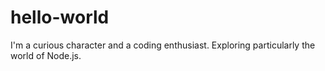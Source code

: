 # hello-world

I'm a curious character and a coding enthusiast. Exploring particularly the world of Node.js.
